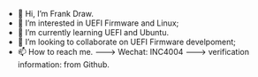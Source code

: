 - 👋 Hi, I’m Frank Draw.
- 👀 I’m interested in UEFI Firmware and Linux;
- 🌱 I’m currently learning UEFI and Ubuntu.
- 💞️ I’m looking to collaborate on UEFI Firmware develpoment;
- 📫 How to reach me. ---> Wechat: INC4004      ---> verification information: from Github.

<!---
FrankDraw/FrankDraw is a ✨ special ✨ repository because its `README.md` (this file) appears on your GitHub profile.
You can click the Preview link to take a look at your changes.
--->

